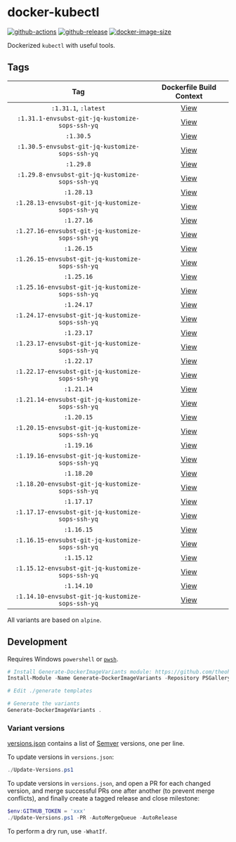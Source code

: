 # docker-kubectl

[![github-actions](https://github.com/theohbrothers/docker-kubectl/actions/workflows/ci-master-pr.yml/badge.svg?branch=master)](https://github.com/theohbrothers/docker-kubectl/actions/workflows/ci-master-pr.yml)
[![github-release](https://img.shields.io/github/v/release/theohbrothers/docker-kubectl?style=flat-square)](https://github.com/theohbrothers/docker-kubectl/releases/)
[![docker-image-size](https://img.shields.io/docker/image-size/theohbrothers/docker-kubectl/latest)](https://hub.docker.com/r/theohbrothers/docker-kubectl)

Dockerized `kubectl` with useful tools.

## Tags

| Tag | Dockerfile Build Context |
|:-------:|:---------:|
| `:1.31.1`, `:latest` | [View](variants/1.31.1) |
| `:1.31.1-envsubst-git-jq-kustomize-sops-ssh-yq` | [View](variants/1.31.1-envsubst-git-jq-kustomize-sops-ssh-yq) |
| `:1.30.5` | [View](variants/1.30.5) |
| `:1.30.5-envsubst-git-jq-kustomize-sops-ssh-yq` | [View](variants/1.30.5-envsubst-git-jq-kustomize-sops-ssh-yq) |
| `:1.29.8` | [View](variants/1.29.8) |
| `:1.29.8-envsubst-git-jq-kustomize-sops-ssh-yq` | [View](variants/1.29.8-envsubst-git-jq-kustomize-sops-ssh-yq) |
| `:1.28.13` | [View](variants/1.28.13) |
| `:1.28.13-envsubst-git-jq-kustomize-sops-ssh-yq` | [View](variants/1.28.13-envsubst-git-jq-kustomize-sops-ssh-yq) |
| `:1.27.16` | [View](variants/1.27.16) |
| `:1.27.16-envsubst-git-jq-kustomize-sops-ssh-yq` | [View](variants/1.27.16-envsubst-git-jq-kustomize-sops-ssh-yq) |
| `:1.26.15` | [View](variants/1.26.15) |
| `:1.26.15-envsubst-git-jq-kustomize-sops-ssh-yq` | [View](variants/1.26.15-envsubst-git-jq-kustomize-sops-ssh-yq) |
| `:1.25.16` | [View](variants/1.25.16) |
| `:1.25.16-envsubst-git-jq-kustomize-sops-ssh-yq` | [View](variants/1.25.16-envsubst-git-jq-kustomize-sops-ssh-yq) |
| `:1.24.17` | [View](variants/1.24.17) |
| `:1.24.17-envsubst-git-jq-kustomize-sops-ssh-yq` | [View](variants/1.24.17-envsubst-git-jq-kustomize-sops-ssh-yq) |
| `:1.23.17` | [View](variants/1.23.17) |
| `:1.23.17-envsubst-git-jq-kustomize-sops-ssh-yq` | [View](variants/1.23.17-envsubst-git-jq-kustomize-sops-ssh-yq) |
| `:1.22.17` | [View](variants/1.22.17) |
| `:1.22.17-envsubst-git-jq-kustomize-sops-ssh-yq` | [View](variants/1.22.17-envsubst-git-jq-kustomize-sops-ssh-yq) |
| `:1.21.14` | [View](variants/1.21.14) |
| `:1.21.14-envsubst-git-jq-kustomize-sops-ssh-yq` | [View](variants/1.21.14-envsubst-git-jq-kustomize-sops-ssh-yq) |
| `:1.20.15` | [View](variants/1.20.15) |
| `:1.20.15-envsubst-git-jq-kustomize-sops-ssh-yq` | [View](variants/1.20.15-envsubst-git-jq-kustomize-sops-ssh-yq) |
| `:1.19.16` | [View](variants/1.19.16) |
| `:1.19.16-envsubst-git-jq-kustomize-sops-ssh-yq` | [View](variants/1.19.16-envsubst-git-jq-kustomize-sops-ssh-yq) |
| `:1.18.20` | [View](variants/1.18.20) |
| `:1.18.20-envsubst-git-jq-kustomize-sops-ssh-yq` | [View](variants/1.18.20-envsubst-git-jq-kustomize-sops-ssh-yq) |
| `:1.17.17` | [View](variants/1.17.17) |
| `:1.17.17-envsubst-git-jq-kustomize-sops-ssh-yq` | [View](variants/1.17.17-envsubst-git-jq-kustomize-sops-ssh-yq) |
| `:1.16.15` | [View](variants/1.16.15) |
| `:1.16.15-envsubst-git-jq-kustomize-sops-ssh-yq` | [View](variants/1.16.15-envsubst-git-jq-kustomize-sops-ssh-yq) |
| `:1.15.12` | [View](variants/1.15.12) |
| `:1.15.12-envsubst-git-jq-kustomize-sops-ssh-yq` | [View](variants/1.15.12-envsubst-git-jq-kustomize-sops-ssh-yq) |
| `:1.14.10` | [View](variants/1.14.10) |
| `:1.14.10-envsubst-git-jq-kustomize-sops-ssh-yq` | [View](variants/1.14.10-envsubst-git-jq-kustomize-sops-ssh-yq) |

All variants are based on `alpine`.

## Development

Requires Windows `powershell` or [`pwsh`](https://github.com/PowerShell/PowerShell).

```powershell
# Install Generate-DockerImageVariants module: https://github.com/theohbrothers/Generate-DockerImageVariants
Install-Module -Name Generate-DockerImageVariants -Repository PSGallery -Scope CurrentUser -Force -Verbose

# Edit ./generate templates

# Generate the variants
Generate-DockerImageVariants .
```

### Variant versions

[versions.json](generate/definitions/versions.json) contains a list of [Semver](https://semver.org/) versions, one per line.

To update versions in `versions.json`:

```powershell
./Update-Versions.ps1
```

To update versions in `versions.json`, and open a PR for each changed version, and merge successful PRs one after another (to prevent merge conflicts), and finally create a tagged release and close milestone:

```powershell
$env:GITHUB_TOKEN = 'xxx'
./Update-Versions.ps1 -PR -AutoMergeQueue -AutoRelease
```

To perform a dry run, use `-WhatIf`.
